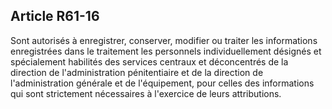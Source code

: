 Article R61-16
----
Sont autorisés à enregistrer, conserver, modifier ou traiter les informations
enregistrées dans le traitement les personnels individuellement désignés et
spécialement habilités des services centraux et déconcentrés de la direction de
l'administration pénitentiaire et de la direction de l'administration générale
et de l'équipement, pour celles des informations qui sont strictement
nécessaires à l'exercice de leurs attributions.
